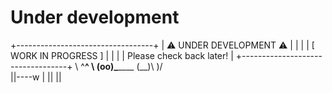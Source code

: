 # Under development
+----------------------------------+
|  ⚠️   UNDER DEVELOPMENT   ⚠️     |
|                                  |
|        [ WORK IN PROGRESS ]      |
|                                  |
|     Please check back later!     |
+----------------------------------+
         \   ^__^
          \  (oo)\_______
             (__)\       )\/\
                 ||----w |
                 ||     ||


